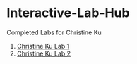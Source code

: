 # Interactive-Lab-Hub

Completed Labs for Christine Ku

1. [Christine Ku Lab 1](https://github.com/cku3/Interactive-Lab-Hub/tree/master/labs/lab1)
2. [Christine Ku Lab 2](https://github.com/cku3/Interactive-Lab-Hub/tree/master/labs/lab2)
